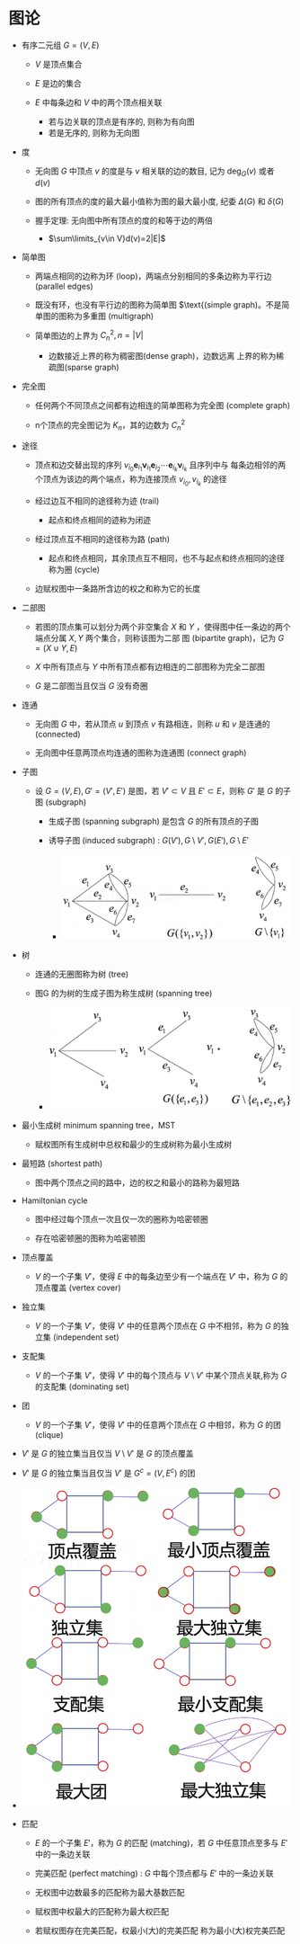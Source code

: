 # 图论


- 有序二元组 $G=(V, E)$

    - $V$ 是顶点集合
    - $E$ 是边的集合
    - $E$ 中每条边和 $V$ 中的两个顶点相关联

        - 若与边关联的顶点是有序的, 则称为有向图
        - 若是无序的, 则称为无向图

- 度

    - 无向图 $G$ 中顶点 $v$ 的度是与 $v$ 相关联的边的数目, 记为 $\deg_G(v)$ 或者 $d(v)$
    
    - 图的所有顶点的度的最大最小值称为图的最大最小度, 纪委 $\Delta(G)$ 和 $\delta(G)$

    - 握手定理: 无向图中所有顶点的度的和等于边的两倍

        - $\sum\limits_{v\in V}d(v)=2|E|$

- 简单图

    - 两端点相同的边称为环 $\text{(loop)}$，两端点分别相同的多条边称为平行边 $\text{(parallel edges)}$

    - 既没有环，也没有平行边的图称为简单图 $\text{(simple graph)。不是简单图的图称为多重图 $\text{(multigraph)}$

    - 简单图边的上界为 $C_n^2, n=|V|$

        - 边数接近上界的称为稠密图$\text{(dense graph)}$，边数远离 上界的称为稀疏图$\text{(sparse graph)}$

- 完全图

    - 任何两个不同顶点之间都有边相连的简单图称为完全图  $\text{(complete graph)}$

    - n个顶点的完全图记为 $K_n$，其的边数为 $C_n^2$


- 途径

    - 顶点和边交替出现的序列 $\nu_{i_0}\boldsymbol{e}_{i_1}\boldsymbol{\nu}_{i_1}\boldsymbol{e}_{i_2}\cdots\boldsymbol{e}_{i_k}\boldsymbol{\nu}_{i_k}$ 且序列中与 每条边相邻的两个顶点为该边的两个端点，称为连接顶点 $v_{i_0}, v_{i_k}$ 的途径

    - 经过边互不相同的途径称为迹 $\text{(trail)}$

        - 起点和终点相同的迹称为闭迹

    - 经过顶点互不相同的途径称为路 $\text{(path)}$

        - 起点和终点相同，其余顶点互不相同，也不与起点和终点相同的途径称为圈 $\text{(cycle)}$
    - 边赋权图中一条路所含边的权之和称为它的长度


- 二部图

    - 若图的顶点集可以划分为两个非空集合 $X$ 和 $Y$ ，使得图中任一条边的两个端点分属 $X , Y$ 两个集合，则称该图为二部 图 $\text{(bipartite graph)}$，记为 $G =  (X\cup Y, E)$

    - $X$ 中所有顶点与 $Y$ 中所有顶点都有边相连的二部图称为完全二部图

    - $G$ 是二部图当且仅当 $G$ 没有奇圈

- 连通

    - 无向图 $G$ 中，若从顶点 $u$ 到顶点 $v$ 有路相连，则称 $u$ 和 $v$ 是连通的 $\text{(connected)}$

    - 无向图中任意两顶点均连通的图称为连通图 $\text{(connect graph)}$

- 子图

    - 设 $G=(V, E), G'=(V', E')$ 是图，若 $V'\subset V$ 且 $E'\subset E$，则称 $G'$ 是 $G$ 的子图 $\text{(subgraph)}$

        - 生成子图 $\text{(spanning subgraph)}$ 是包含 $G$ 的所有顶点的子图

        - 诱导子图 $\text{(induced subgraph)}$ : $G(V'), G\setminus V', G(E'), G\setminus E'$
            
            - ![image_2024-06-23-11-02-16](img/image_2024-06-23-11-02-16.png) 


- 树

    - 连通的无圈图称为树 $\text{(tree)}$
    - 图G 的为树的生成子图为称生成树 $\text{(spanning tree)}$


        - ![image_2024-06-23-11-04-37](img/image_2024-06-23-11-04-37.png) 

- 最小生成树 $\text{minimum spanning tree，MST}$

    - 赋权图所有生成树中总权和最少的生成树称为最小生成树


- 最短路 $\text{(shortest path)}$

    - 图中两个顶点之间的路中，边的权之和最小的路称为最短路

- $\text{Hamiltonian cycle}$

    - 图中经过每个顶点一次且仅一次的圈称为哈密顿圈

    - 存在哈密顿圈的图称为哈密顿图

- 顶点覆盖

    - $V$ 的一个子集 $V'$，使得 $E$ 中的每条边至少有一个端点在 $V'$ 中，称为 $G$ 的顶点覆盖 $\text{(vertex cover)}$

- 独立集

    - $V$ 的一个子集 $V'$，使得 $V'$ 中的任意两个顶点在 $G$ 中不相邻，称为 $G$ 的独立集 $\text{(independent set)}$

- 支配集

    - $V$ 的一个子集 $V'$，使得 $V'$ 中的每个顶点与 $V\setminus V'$ 中某个顶点关联,称为 $G$ 的支配集 $\text{(dominating set)}$

- 团

    - $V$ 的一个子集 $V'$，使得 $V'$ 中的任意两个顶点在 $G$ 中相邻，称为 $G$ 的团 $\text{(clique)}$

- $V'$ 是 $G$ 的独立集当且仅当 $V\setminus V'$ 是 $G$ 的顶点覆盖

- $V'$ 是 $G$ 的独立集当且仅当 $V'$ 是 $G^c=(V, E^c)$ 的团

- ![image_2024-06-23-11-34-30](img/image_2024-06-23-11-34-30.png) 


- 匹配

    - $E$ 的一个子集 $E'$，称为 $G$ 的匹配 $\text{(matching)}$，若 $G$ 中任意顶点至多与 $E'$ 中的一条边关联

    - 完美匹配 $\text{(perfect matching)}$ : $G$ 中每个顶点都与 $E'$ 中的一条边关联

    - 无权图中边数最多的匹配称为最大基数匹配

    - 赋权图中权最大的匹配称为最大权匹配

    - 若赋权图存在完美匹配，权最小(大)的完美匹配 称为最小(大)权完美匹配

